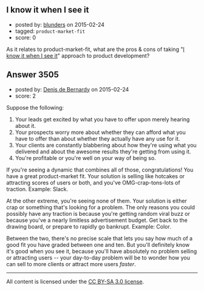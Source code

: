 ## I know it when I see it

- posted by: [blunders](https://stackexchange.com/users/216182/blunders) on 2015-02-24
- tagged: `product-market-fit`
- score: 0

<p>As it relates to product-market-fit, what are the pros &amp; cons of taking "<a href="http://en.m.wikipedia.org/wiki/I_know_it_when_I_see_it" rel="nofollow">I know it when I see it</a>" approach to product development?</p>



## Answer 3505

- posted by: [Denis de Bernardy](https://stackexchange.com/users/182468/denis-de-bernardy) on 2015-02-24
- score: 2

<p>Suppose the following:</p>

<ol>
<li>Your leads get excited by what you have to offer upon merely hearing about it.</li>
<li>Your prospects worry more about whether they can afford what you have to offer than about whether they actually have any use for it.</li>
<li>Your clients are constantly blabbering about how they're using what you delivered and about the awesome results they're getting from using it.</li>
<li>You're profitable or you're well on your way of being so.</li>
</ol>

<p>If you're seeing a dynamic that combines all of those, congratulations! You have a great product-market fit. Your solution is selling like hotcakes or attracting scores of users or both, and you've OMG-crap-tons-lots of traction. Example: Slack.</p>

<p>At the other extreme, you're seeing none of them. Your solution is either crap or something that's looking for a problem. The only reasons you could possibly have any traction is because you're getting random viral buzz or because you've a nearly limitless advertisement budget. Get back to the drawing board, or prepare to rapidly go bankrupt. Example: Color.</p>

<p>Between the two, there's no precise scale that lets you say how much of a good fit you have graded between one and ten. But you'll definitely know it's good when you see it, because you'll have absolutely no problem selling or attracting users -- your day-to-day problem will be to wonder how you can sell to more clients or attract more users <em>faster</em>.</p>




---

All content is licensed under the [CC BY-SA 3.0 license](https://creativecommons.org/licenses/by-sa/3.0/).
